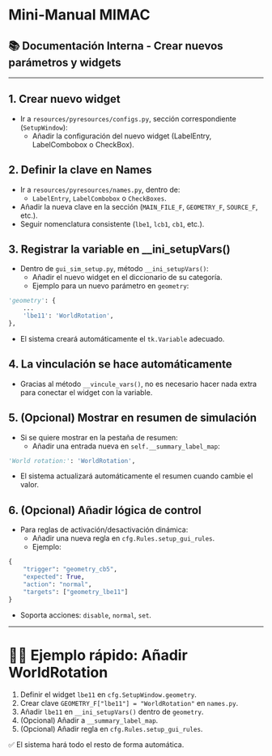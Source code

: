 # Mini-Manual MIMAC
## 📚 Documentación Interna - Crear nuevos parámetros y widgets

---

## 1. Crear nuevo widget

- Ir a `resources/pyresources/configs.py`, sección correspondiente (`SetupWindow`):
  - Añadir la configuración del nuevo widget (LabelEntry, LabelCombobox o CheckBox).


## 2. Definir la clave en Names

- Ir a `resources/pyresources/names.py`, dentro de:
  - `LabelEntry`, `LabelCombobox` o `CheckBoxes`.
- Añadir la nueva clave en la sección (`MAIN_FILE_F`, `GEOMETRY_F`, `SOURCE_F`, etc.).
- Seguir nomenclatura consistente (`lbe1`, `lcb1`, `cb1`, etc.).


## 3. Registrar la variable en __ini_setupVars()

- Dentro de `gui_sim_setup.py`, método `__ini_setupVars()`:
  - Añadir el nuevo widget en el diccionario de su categoría.
  - Ejemplo para un nuevo parámetro en `geometry`:

```python
'geometry': {
    ...
    'lbe11': 'WorldRotation',
},
```

- El sistema creará automáticamente el `tk.Variable` adecuado.


## 4. La vinculación se hace automáticamente

- Gracias al método `__vincule_vars()`, no es necesario hacer nada extra para conectar el widget con la variable.


## 5. (Opcional) Mostrar en resumen de simulación

- Si se quiere mostrar en la pestaña de resumen:
  - Añadir una entrada nueva en `self.__summary_label_map`:

```python
'World rotation:': 'WorldRotation',
```

- El sistema actualizará automáticamente el resumen cuando cambie el valor.


## 6. (Opcional) Añadir lógica de control

- Para reglas de activación/desactivación dinámica:
  - Añadir una nueva regla en `cfg.Rules.setup_gui_rules`.
  - Ejemplo:

```python
{
    "trigger": "geometry_cb5",
    "expected": True,
    "action": "normal",
    "targets": ["geometry_lbe11"]
}
```

- Soporta acciones: `disable`, `normal`, `set`.


---

# 👩‍💻 Ejemplo rápido: Añadir WorldRotation

1. Definir el widget `lbe11` en `cfg.SetupWindow.geometry`.
2. Crear clave `GEOMETRY_F["lbe11"] = "WorldRotation"` en `names.py`.
3. Añadir `lbe11` en `__ini_setupVars()` dentro de `geometry`.
4. (Opcional) Añadir a `__summary_label_map`.
5. (Opcional) Añadir regla en `cfg.Rules.setup_gui_rules`.

✅ El sistema hará todo el resto de forma automática.

